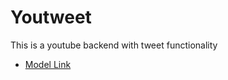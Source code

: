 # Youtweet

This is a youtube backend with tweet functionality

- [Model Link](https://app.eraser.io/workspace/YtPqZ1VogxGy1jzIDkzj)
